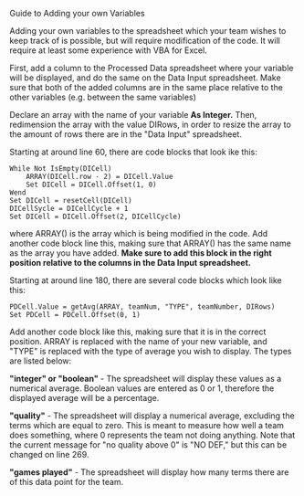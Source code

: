 Guide to Adding your own Variables

Adding your own variables to the spreadsheet which your team wishes to keep track of is possible, but will require modification of the code.
It will require at least some experience with VBA for Excel.

First, add a column to the Processed Data spreadsheet where your variable will be displayed, and do the same on the Data Input spreadsheet.
Make sure that both of the added columns are in the same place relative to the other variables (e.g. between the same variables)

Declare an array with the name of your variable **As Integer.** Then, redimension the array with the value DIRows, in order to 
resize the array to the amount of rows there are in the "Data Input" spreadsheet. 

Starting at around line 60, there are code blocks that look ike this:

```
While Not IsEmpty(DICell)
    ARRAY(DICell.row - 2) = DICell.Value
    Set DICell = DICell.Offset(1, 0)
Wend
Set DICell = resetCell(DICell)
DICellSycle = DICellCycle + 1
Set DICell = DICell.Offset(2, DICellCycle)
```

where ARRAY() is the array which is being modified in the code. Add another code block line this, making sure that ARRAY() has the same name
as the array you have added. **Make sure to add this block in the right position relative to the columns in the Data Input spreadsheet.**

Starting at around line 180, there are several code blocks which look like this:

```
PDCell.Value = getAvg(ARRAY, teamNum, "TYPE", teamNumber, DIRows)
Set PDCell = PDCell.Offset(0, 1)
```

Add another code block like this, making sure that it is in the correct position. ARRAY is replaced with the name of your new variable, 
and "TYPE" is replaced with the type of average you wish to display. The types are listed below:

**"integer" or "boolean"** - The spreadsheet will display these values as a numerical average. Boolean values are entered as 0 or 1, therefore
the displayed average will be a percentage.

**"quality"** - The spreadsheet will display a numerical average, excluding the terms which are equal to zero. This is meant to measure
how well a team does something, where 0 represents the team not doing anything. Note that the current message for "no quality above 0"
is "NO DEF," but this can be changed on line 269.

**"games played"** - The spreadsheet will display how many terms there are of this data point for the team. 
